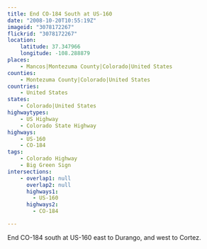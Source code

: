 ```yaml
---
title: End CO-184 South at US-160
date: "2008-10-20T10:55:19Z"
imageid: "3078172267"
flickrid: "3078172267"
location:
    latitude: 37.347966
    longitude: -108.288879
places:
    - Mancos|Montezuma County|Colorado|United States
counties:
    - Montezuma County|Colorado|United States
countries:
    - United States
states:
    - Colorado|United States
highwaytypes:
    - US Highway
    - Colorado State Highway
highways:
    - US-160
    - CO-184
tags:
    - Colorado Highway
    - Big Green Sign
intersections:
    - overlap1: null
      overlap2: null
      highways1:
        - US-160
      highways2:
        - CO-184

---
```

End CO-184 south at US-160 east to Durango, and west to Cortez.